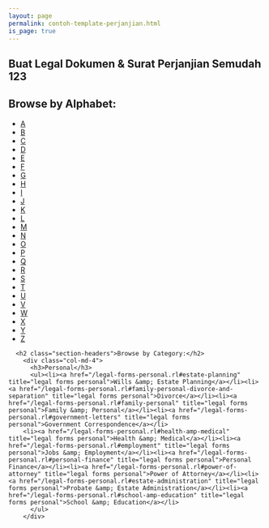 ```yaml
---
layout: page
permalink: contoh-template-perjanjian.html
is_page: true
---
```

<section class="first-child">
  <div class="container">
    <div class="row">
      <div class="col-md-12">
        <h1><strong>Buat Legal Dokumen &amp; Surat Perjanjian Semudah 123</strong></h1>
        <h2 class="section-headers">Browse by Alphabet:</h2>
        <ul class="browse-by-letter">
          <li><a href="/legal-documents-forms-a.rl" title="legal documents forms a">A</a></li><li><a href="/legal-documents-forms-b.rl" title="legal documents forms b">B</a></li><li><a href="/legal-documents-forms-c.rl" title="legal documents forms c">C</a></li><li><a href="/legal-documents-forms-d.rl" title="legal documents forms d">D</a></li>
          <li><a href="/legal-documents-forms-e.rl" title="legal documents forms e">E</a></li><li><a href="/legal-documents-forms-f.rl" title="legal documents forms f">F</a></li><li><a href="/legal-documents-forms-g.rl" title="legal documents forms g">G</a></li><li><a href="/legal-documents-forms-h.rl" title="legal documents forms h">H</a></li><li><a href="/legal-documents-forms-i.rl" title="legal documents forms i">I</a></li><li><a href="/legal-documents-forms-jk.rl" title="legal documents forms jk">J</a></li><li><a href="/legal-documents-forms-jk.rl" title="legal documents forms jk">K</a></li><li><a href="/legal-documents-forms-l.rl" title="legal documents forms l">L</a></li>
          <li><a href="/legal-documents-forms-m.rl" title="legal documents forms m">M</a></li><li><a href="/legal-documents-forms-n.rl" title="legal documents forms n">N</a></li><li><a href="/legal-documents-forms-o.rl" title="legal documents forms o">O</a></li><li><a href="/legal-documents-forms-pq.rl" title="legal documents forms pq">P</a></li><li><a href="/legal-documents-forms-pq.rl" title="legal documents forms pq">Q</a></li><li><a href="/legal-documents-forms-r.rl" title="legal documents forms r">R</a></li><li><a href="/legal-documents-forms-s.rl" title="legal documents forms s">S</a></li><li><a href="/legal-documents-forms-t.rl" title="legal documents forms t">T</a></li>
          <li><a href="/legal-documents-forms-uv.rl" title="legal documents forms uv">U</a></li><li><a href="/legal-documents-forms-uv.rl" title="legal documents forms uv">V</a></li><li><a href="/legal-documents-forms-wxyz.rl" title="legal documents forms wxyz">W</a></li><li><a href="/legal-documents-forms-wxyz.rl" title="legal documents forms wxyz">X</a></li><li><a href="/legal-documents-forms-wxyz.rl" title="legal documents forms wxyz">Y</a></li><li><a href="/legal-documents-forms-wxyz.rl" title="legal documents forms wxyz">Z</a></li>
        </ul>
      </div>
    </div>
    <div class="col-md-12">
      
      <h2 class="section-headers">Browse by Category:</h2>
        <div class="col-md-4">
          <h3>Personal</h3>
          <ul><li><a href="/legal-forms-personal.rl#estate-planning" title="legal forms personal">Wills &amp; Estate Planning</a></li><li><a href="/legal-forms-personal.rl#family-personal-divorce-and-separation" title="legal forms personal">Divorce</a></li><li><a href="/legal-forms-personal.rl#family-personal" title="legal forms personal">Family &amp; Personal</a></li><li><a href="/legal-forms-personal.rl#government-letters" title="legal forms personal">Government Correspondence</a></li>
        <li><a href="/legal-forms-personal.rl#health-amp-medical" title="legal forms personal">Health &amp; Medical</a></li><li><a href="/legal-forms-personal.rl#employment" title="legal forms personal">Jobs &amp; Employment</a></li><li><a href="/legal-forms-personal.rl#personal-finance" title="legal forms personal">Personal Finance</a></li><li><a href="/legal-forms-personal.rl#power-of-attorney" title="legal forms personal">Power of Attorney</a></li><li><a href="/legal-forms-personal.rl#estate-administration" title="legal forms personal">Probate &amp; Estate Administration</a></li><li><a href="/legal-forms-personal.rl#school-amp-education" title="legal forms personal">School &amp; Education</a></li>
          </ul>
        </div>      
  </div>
</section>

